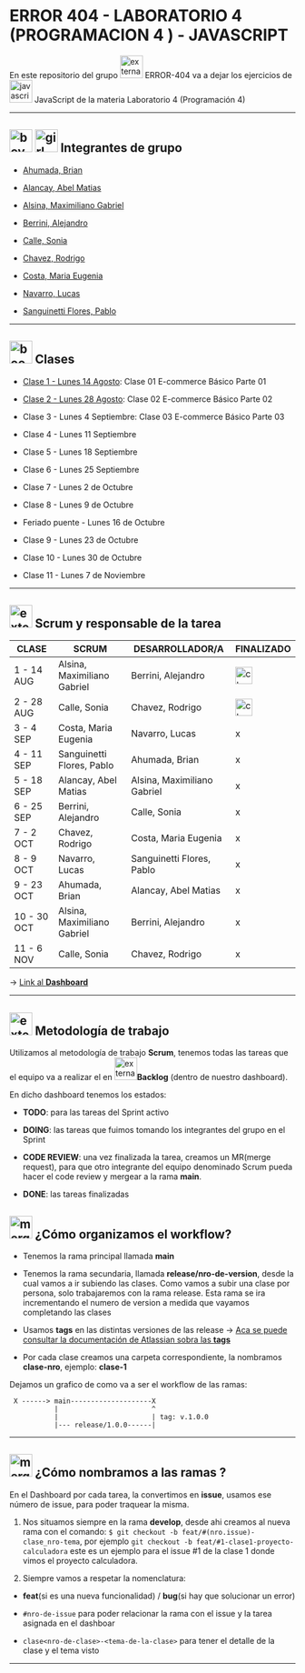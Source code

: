 # ERROR 404 - LABORATORIO 4 (PROGRAMACION 4 ) - JAVASCRIPT

En este repositorio del grupo  <img width="40" height="40" src="https://img.icons8.com/external-flaticons-lineal-color-flat-icons/40/external-error-404-computer-science-flaticons-lineal-color-flat-icons.png" alt="external-error-404-computer-science-flaticons-lineal-color-flat-icons"/> ERROR-404 va a dejar los ejercicios de <img width="40" height="40" src="https://img.icons8.com/color/40/javascript--v1.png" alt="javascript--v1"/> JavaScript de la materia Laboratorio 4 (Programación 4)

---

## <img width="40" height="40" src="https://img.icons8.com/doodle/40/boy.png" alt="boy"/> <img width="40" height="40" src="https://img.icons8.com/doodle/40/girl.png" alt="girl"/> Integrantes de grupo

- [Ahumada, Brian](https://github.com/brianahumada)                        

- [Alancay, Abel Matias](https://github.com/matias9486)                

- [Alsina, Maximiliano Gabriel](https://github.com/MalsinaG)   

- [Berrini, Alejandro](https://github.com/AlejandroEB89)                 

- [Calle, Sonia](https://github.com/SoCalle) 

- [Chavez, Rodrigo](https://github.com/RodrigoChavez1986)                       

- [Costa, Maria Eugenia](https://github.com/eugenia1984)              

- [Navarro, Lucas](https://github.com/LucasNavarro01)                                            

- [Sanguinetti Flores, Pablo](https://github.com/Pablo1653)

---

## <img width="40" height="40" src="https://img.icons8.com/color/40/book.png" alt="book"/>  Clases

- [Clase 1 - Lunes 14 Agosto](https://github.com/CodeSystem2022/ERROR404-LABORATORIO4-PROGRAMACION4-JAVASCRIPT/tree/main/ecomerce2022/client): Clase 01 E-commerce Básico Parte 01

- [Clase 2 - Lunes 28 Agosto](https://github.com/CodeSystem2022/ERROR404-LABORATORIO4-PROGRAMACION4-JAVASCRIPT/tree/main/ecomerce2022/client): Clase 02 E-commerce Básico Parte 02

- Clase 3 - Lunes 4 Septiembre: Clase 03 E-commerce Básico Parte 03

- Clase 4 - Lunes 11 Septiembre

- Clase 5 - Lunes 18 Septiembre

- Clase 6 - Lunes 25 Septiembre

- Clase 7 - Lunes 2 de Octubre

- Clase 8 - Lunes 9 de Octubre 

- Feriado puente - Lunes 16 de Octubre 

- Clase 9 - Lunes 23 de Octubre 
 
- Clase 10 - Lunes 30 de Octubre 

- Clase 11 - Lunes 7 de Noviembre

---

## <img width="40" height="40" src="https://img.icons8.com/external-flaticons-lineal-color-flat-icons/40/external-scrum-ux-and-ui-icons-flaticons-lineal-color-flat-icons.png" alt="external-scrum-ux-and-ui-icons-flaticons-lineal-color-flat-icons"/> Scrum y responsable de la tarea

| CLASE | SCRUM | DESARROLLADOR/A | FINALIZADO |
| ----- | ------ | -------------- | ---------- |
| 1 - 14 AUG | Alsina, Maximiliano Gabriel | Berrini, Alejandro | <img width="30" height="30" src="https://img.icons8.com/flat-round/30/checkmark.png" alt="checkmark"/>  |
| 2 -  28 AUG | Calle, Sonia | Chavez, Rodrigo | <img width="30" height="30" src="https://img.icons8.com/flat-round/30/checkmark.png" alt="checkmark"/> |
| 3 - 4 SEP | Costa, Maria Eugenia | Navarro, Lucas | x |
| 4 - 11 SEP | Sanguinetti Flores, Pablo | Ahumada, Brian | x |
| 5 - 18 SEP | Alancay, Abel Matias | Alsina, Maximiliano Gabriel | x |
| 6  - 25 SEP | Berrini, Alejandro | Calle, Sonia | x  |
| 7 - 2 OCT | Chavez, Rodrigo | Costa, Maria Eugenia | x |
| 8 - 9 OCT | Navarro, Lucas |  Sanguinetti Flores, Pablo | x |
| 9 - 23 OCT | Ahumada, Brian | Alancay, Abel Matias | x |
| 10 - 30 OCT  | Alsina, Maximiliano Gabriel | Berrini, Alejandro | x |
| 11 - 6 NOV  | Calle, Sonia | Chavez, Rodrigo | x |


-> [Link al **Dashboard**](https://github.com/orgs/CodeSystem2022/projects/1146)

---

## <img width="40" height="40" src="https://img.icons8.com/external-flaticons-lineal-color-flat-icons/40/external-scrum-ux-and-ui-icons-flaticons-lineal-color-flat-icons.png" alt="external-scrum-ux-and-ui-icons-flaticons-lineal-color-flat-icons"/>  Metodología de trabajo

Utilizamos al metodología de trabajo **Scrum**, tenemos todas las tareas que el equipo va a realizar el en <img width="40" height="40" src="https://img.icons8.com/external-flaticons-flat-flat-icons/40/external-scrum-agile-flaticons-flat-flat-icons-7.png" alt="external-scrum-agile-flaticons-flat-flat-icons-7"/>**Backlog** (dentro de nuestro dashboard).

En dicho dashboard tenemos los estados: 

- **TODO**: para las tareas del Sprint activo

- **DOING**: las tareas que fuimos tomando los integrantes del grupo en el Sprint

- **CODE REVIEW**: una vez finalizada la tarea, creamos un MR(merge request), para que otro integrante del equipo denominado Scrum pueda hacer el code review y mergear a la rama **main**.

- **DONE**: las tareas finalizadas

## <img width="40" height="40" src="https://img.icons8.com/office/40/merge-git.png" alt="merge-git"/> ¿Cómo organizamos el workflow?

- Tenemos la rama principal llamada **main**

- Tenemos la rama secundaria, llamada **release/nro-de-version**, desde la cual vamos a ir subiendo las clases. Como vamos a subir una clase por persona, solo trabajaremos con la rama release. Esta rama se ira incrementando el numero de version a medida que vayamos completando las clases

- Usamos **tags** en las distintas versiones de las release -> [Aca se puede consultar la documentación de Atlassian sobra las **tags**](https://www.atlassian.com/es/git/tutorials/inspecting-a-repository/git-tag)

- Por cada clase creamos una carpeta correspondiente, la nombramos **clase-nro**, ejemplo: **clase-1**


Dejamos un grafico de como va a ser el workflow de las ramas:

```
 X ------> main--------------------X
           |                       ^
           |                       | tag: v.1.0.0
           |--- release/1.0.0------|
```

---
 
## <img width="40" height="40" src="https://img.icons8.com/pulsar-color/40/merge-git.png" alt="merge-git"/> ¿Cómo nombramos a las ramas ?

En el Dashboard por cada tarea, la convertimos en **issue**, usamos ese número de issue, para poder traquear la misma.

1. Nos situamos siempre en la rama **develop**, desde ahi creamos al nueva rama con el comando: `$ git checkout -b feat/#(nro.issue)-clase_nro-tema`, por ejemplo `git checkout -b feat/#1-clase1-proyecto-calculadora` este es un ejemplo para el issue #1 de la clase 1 donde vimos el proyecto calculadora.

2. Siempre vamos a respetar la nomenclatura:

- **feat**(si es una nueva funcionalidad) / **bug**(si hay que solucionar un error)

- `#nro-de-issue` para poder relacionar la rama con el issue y la tarea asignada en el dashboar

- `clase<nro-de-clase>-<tema-de-la-clase>` para tener el detalle de la clase y el tema visto

---
